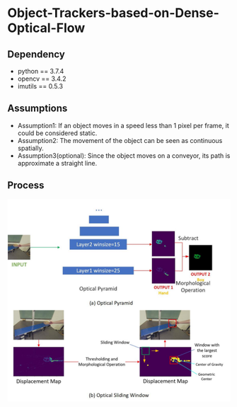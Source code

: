 # Object-Trackers-based-on-Dense-Optical-Flow
## Dependency
- python == 3.7.4
- opencv == 3.4.2
- imutils == 0.5.3

## Assumptions
- Assumption1: If an object moves in a speed less than 1 pixel per frame, it could be considered static. 
- Assumption2: The movement of the object can be seen as continuous spatially. 
- Assumption3(optional): Since the object moves on a conveyor, its path is approximate a straight line.  

## Process
![avatar](opticalFlow.jpg)










